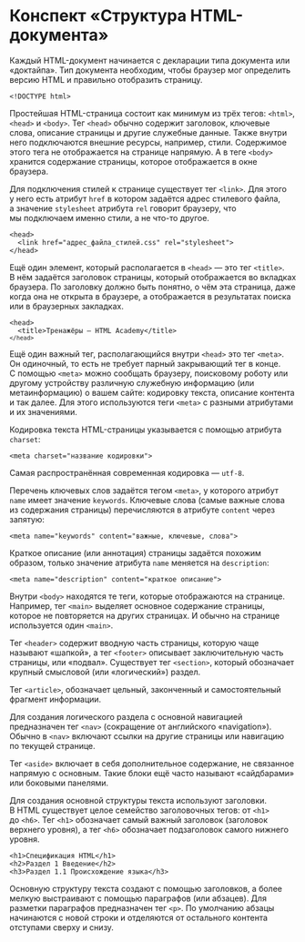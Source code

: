 <h1
        class="course-theory__content-heading course-theory__content-heading--synopsis">Конспект «Структура
    HTML-документа»</h1>
    <div class="course-theory__content-text"><p>Каждый HTML-документ начинается с&nbsp;декларации типа документа или
        «доктайпа». Тип документа необходим, чтобы браузер мог определить версию HTML и&nbsp;правильно отобразить
        страницу.</p>
        <pre><code>&lt;!DOCTYPE html&gt;</code></pre>
        <p>Простейшая HTML-страница состоит как минимум из&nbsp;трёх тегов: <code>&lt;html&gt;</code>, <code>&lt;head&gt;</code>
            и&nbsp;<code>&lt;body&gt;</code>. Тег <code>&lt;head&gt;</code> обычно содержит заголовок, ключевые слова,
            описание страницы и&nbsp;другие служебные данные. Также внутри него подключаются внешние ресурсы, например,
            стили. Содержимое этого тега не&nbsp;отображается на&nbsp;странице напрямую. А&nbsp;в&nbsp;теге <code>&lt;body&gt;</code>
            хранится содержание страницы, которое отображается в&nbsp;окне браузера.</p>
        <p>Для подключения стилей к&nbsp;странице существует тег <code>&lt;link&gt;</code>. Для этого у&nbsp;него есть
            атрибут <code>href</code> в&nbsp;котором задаётся адрес стилевого файла, а&nbsp;значение
            <code>stylesheet</code> атрибута <code>rel</code> говорит браузеру, что мы&nbsp;подключаем именно стили, а&nbsp;не&nbsp;что-то
            другое.</p>
        <pre><code>&lt;head&gt;
  &lt;link href="адрес_файла_стилей.css" rel="stylesheet"&gt;
&lt;/head&gt;
</code></pre>
        <p>Ещё один элемент, который располагается в&nbsp;<code>&lt;head&gt;</code>&nbsp;— это тег
            <code>&lt;title&gt;</code>. В&nbsp;нём задаётся заголовок страницы, который отображается во&nbsp;вкладках
            браузера. По&nbsp;заголовку должно быть понятно, о&nbsp;чём эта страница, даже когда она не&nbsp;открыта в&nbsp;браузере,
            а&nbsp;отображается в&nbsp;результатах поиска или в&nbsp;браузерных закладках.</p>
        <pre><code>&lt;head&gt;
  &lt;title&gt;Тренажёры — HTML Academy&lt;/title&gt;<code>
&lt;/head&gt;</code></code></pre>
        <p>Ещё один важный тег, располагающийся внутри <code>&lt;head&gt;</code> это тег <code>&lt;meta&gt;</code>. Он&nbsp;одиночный,
            то&nbsp;есть не&nbsp;требует парный закрывающий тег в&nbsp;конце. С&nbsp;помощью <code>&lt;meta&gt;</code>
            можно сообщать браузеру, поисковому роботу или другому устройству различную служебную информацию (или
            метаинформацию) о&nbsp;вашем сайте: кодировку текста, описание контента и&nbsp;так далее. Для этого
            используются теги <code>&lt;meta&gt;</code> с&nbsp;разными атрибутами и&nbsp;их&nbsp;значениями.</p>
        <p>Кодировка текста HTML-страницы указывается с&nbsp;помощью атрибута <code>charset</code>:</p>
        <pre><code>&lt;meta charset="название кодировки"&gt;</code></pre>
        <p>Самая распространённая современная кодировка&nbsp;— <code>utf-8</code>.</p>
        <p>Перечень ключевых слов задаётся тегом <code>&lt;meta&gt;</code>, у&nbsp;которого атрибут <code>name</code>
            имеет значение <code>keywords</code>. Ключевые слова (самые важные слова из&nbsp;содержания страницы)
            перечисляются в&nbsp;атрибуте <code>content</code> через запятую:</p>
        <pre><code>&lt;meta name="keywords" content="важные, ключевые, слова"&gt;</code></pre>
        <p>Краткое описание (или аннотация) страницы задаётся похожим образом, только значение атрибута
            <code>name</code> меняется на&nbsp;<code>description</code>:</p>
        <pre><code>&lt;meta name="description" content="краткое описание"&gt;</code></pre>
        <p>Внутри <code>&lt;body&gt;</code> находятся те&nbsp;теги, которые отображаются на&nbsp;странице. Например, тег
            <code>&lt;main&gt;</code> выделяет основное содержание страницы, которое не&nbsp;повторяется на&nbsp;других
            страницах. И&nbsp;обычно на&nbsp;странице используется один <code>&lt;main&gt;</code>.</p>
        <p>Тег <code>&lt;header&gt;</code> содержит вводную часть страницы, которую чаще называют «шапкой», а&nbsp;тег
            <code>&lt;footer&gt;</code> описывает заключительную часть страницы, или «подвал». Существует тег <code>&lt;section&gt;</code>,
            который обозначает крупный смысловой (или «логический») раздел.</p>
        <p>Тег <code>&lt;article&gt;</code>, обозначает цельный, законченный и&nbsp;самостоятельный фрагмент информации.
        </p>
        <p>Для создания логического раздела с&nbsp;основной навигацией предназначен тег <code>&lt;nav&gt;</code>
            (сокращение от&nbsp;английского «navigation»). Обычно в&nbsp;<code>&lt;nav&gt;</code> включают ссылки на&nbsp;другие
            страницы или навигацию по&nbsp;текущей странице.</p>
        <p>Тег <code>&lt;aside&gt;</code> включает в&nbsp;себя дополнительное содержание, не&nbsp;связанное напрямую с&nbsp;основным.
            Такие блоки ещё часто называют «сайдбарами» или боковыми панелями.</p>
        <p>Для создания основной структуры текста используют заголовки. В&nbsp;HTML существует целое семейство
            заголовочных тегов: от&nbsp;<code>&lt;h1&gt;</code> до&nbsp;<code>&lt;h6&gt;</code>. Тег
            <code>&lt;h1&gt;</code> обозначает самый важный заголовок (заголовок верхнего уровня), а&nbsp;тег <code>&lt;h6&gt;</code>
            обозначает подзаголовок самого нижнего уровня.</p>
        <pre><code>&lt;h1&gt;Спецификация HTML&lt;/h1&gt;
&lt;h2&gt;Раздел 1 Введение&lt;/h2&gt;
&lt;h3&gt;Раздел 1.1 Происхождение языка&lt;/h3&gt;</code></pre>
        <p>Основную структуру текста создают с&nbsp;помощью заголовков, а&nbsp;более мелкую выстраивают с&nbsp;помощью
            параграфов (или абзацев). Для разметки параграфов предназначен тег <code>&lt;p&gt;</code>. По&nbsp;умолчанию
            абзацы начинаются с&nbsp;новой строки и&nbsp;отделяются от&nbsp;остального контента отступами сверху и&nbsp;снизу.
        </p></div>
